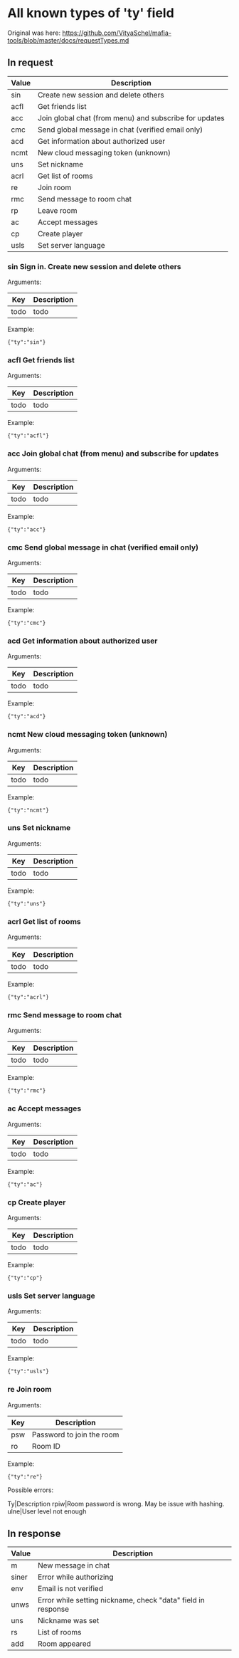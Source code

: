 # All known types of 'ty' field

Original was here: <https://github.com/VityaSchel/mafia-tools/blob/master/docs/requestTypes.md>

## In request

Value|Description
-|-
sin|Create new session and delete others
acfl|Get friends list
acc|Join global chat (from menu) and subscribe for updates
cmc|Send global message in chat (verified email only)
acd|Get information about authorized user
ncmt|New cloud messaging token (unknown)
uns|Set nickname
acrl|Get list of rooms
re|Join room
rmc|Send message to room chat
rp|Leave room
ac|Accept messages
cp|Create player
usls|Set server language

### **sin** Sign in. Create new session and delete others

Arguments:

Key|Description
-|-
todo|todo

Example:

```
{"ty":"sin"}
```

### **acfl** Get friends list

Arguments:

Key|Description
-|-
todo|todo

Example:

```
{"ty":"acfl"}
```

### **acc** Join global chat (from menu) and subscribe for updates

Arguments:

Key|Description
-|-
todo|todo

Example:

```
{"ty":"acc"}
```

### **cmc** Send global message in chat (verified email only)

Arguments:

Key|Description
-|-
todo|todo

Example:

```
{"ty":"cmc"}
```

### **acd** Get information about authorized user

Arguments:

Key|Description
-|-
todo|todo

Example:

```
{"ty":"acd"}
```

### **ncmt** New cloud messaging token (unknown)

Arguments:

Key|Description
-|-
todo|todo

Example:

```
{"ty":"ncmt"}
```

### **uns** Set nickname

Arguments:

Key|Description
-|-
todo|todo

Example:

```
{"ty":"uns"}
```

### **acrl** Get list of rooms

Arguments:

Key|Description
-|-
todo|todo

Example:

```
{"ty":"acrl"}
```

### **rmc** Send message to room chat

Arguments:

Key|Description
-|-
todo|todo

Example:

```
{"ty":"rmc"}
```

### **ac** Accept messages

Arguments:

Key|Description
-|-
todo|todo

Example:

```
{"ty":"ac"}
```

### **cp** Create player

Arguments:

Key|Description
-|-
todo|todo

Example:

```
{"ty":"cp"}
```

### **usls** Set server language

Arguments:

Key|Description
-|-
todo|todo

Example:

```
{"ty":"usls"}
```

### **re** Join room

Arguments:

Key|Description
-|-
psw|Password to join the room
ro|Room ID

Example:

```
{"ty":"re"}
```

Possible errors:

Ty|Description
rpiw|Room password is wrong. May be issue with hashing.
ulne|User level not enough

## In response

Value|Description
-|-
m|New message in chat
siner|Error while authorizing
env|Email is not verified
unws|Error while setting nickname, check "data" field in response
uns|Nickname was set
rs|List of rooms
add|Room appeared